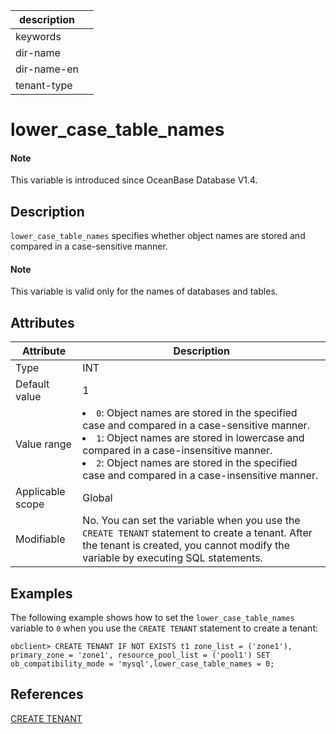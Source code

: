 |description||
|---|---|
|keywords||
|dir-name||
|dir-name-en||
|tenant-type||

# lower_case_table_names

<main id="notice" type='explain'>
  <h4>Note</h4>
  <p>This variable is introduced since OceanBase Database V1.4.</p>
</main>

## Description

`lower_case_table_names` specifies whether object names are stored and compared in a case-sensitive manner.

<main id="notice" type='explain'>
    <h4>Note</h4>
    <p>This variable is valid only for the names of databases and tables. </p>
</main>

## Attributes

| **Attribute** | **Description** |
|---------|-----------------------------------------------------------------------------------------------------------------------------------------------------------------------------------------------------------------------------------|
| Type | INT |
| Default value | 1 |
| Value range | <li> `0`: Object names are stored in the specified case and compared in a case-sensitive manner.   <li> `1`: Object names are stored in lowercase and compared in a case-insensitive manner.   <li> `2`: Object names are stored in the specified case and compared in a case-insensitive manner. |
| Applicable scope | Global |
| Modifiable | No. You can set the variable when you use the `CREATE TENANT` statement to create a tenant. After the tenant is created, you cannot modify the variable by executing SQL statements. |

## Examples

The following example shows how to set the `lower_case_table_names` variable to `0` when you use the `CREATE TENANT` statement to create a tenant:

```shell
obclient> CREATE TENANT IF NOT EXISTS t1 zone_list = ('zone1'), primary_zone = 'zone1', resource_pool_list = ('pool1') SET ob_compatibility_mode = 'mysql',lower_case_table_names = 0;
```

## References

[CREATE TENANT](../../../../700.reference/500.sql-reference/100.sql-syntax/100.system-tenants/800.create-tenant.md)